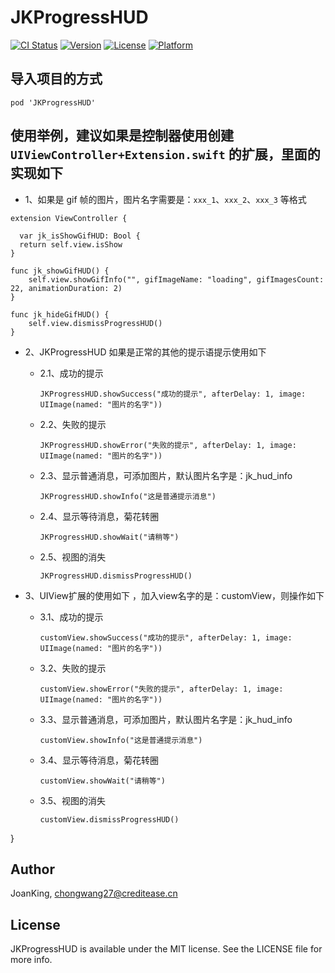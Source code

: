 # JKProgressHUD

[![CI Status](https://img.shields.io/travis/JoanKing/JKProgressHUD.svg?style=flat)](https://travis-ci.org/JoanKing/JKProgressHUD)
[![Version](https://img.shields.io/cocoapods/v/JKProgressHUD.svg?style=flat)](https://cocoapods.org/pods/JKProgressHUD)
[![License](https://img.shields.io/cocoapods/l/JKProgressHUD.svg?style=flat)](https://cocoapods.org/pods/JKProgressHUD)
[![Platform](https://img.shields.io/cocoapods/p/JKProgressHUD.svg?style=flat)](https://cocoapods.org/pods/JKProgressHUD)

## 导入项目的方式
  
    pod 'JKProgressHUD'

## 使用举例，建议如果是控制器使用创建 `UIViewController+Extension.swift` 的扩展，里面的实现如下
   - 1、如果是 gif 帧的图片，图片名字需要是：`xxx_1`、`xxx_2`、`xxx_3` 等格式
   
    extension ViewController {
    
      var jk_isShowGifHUD: Bool {
      return self.view.isShow
    }
    
    func jk_showGifHUD() {
        self.view.showGifInfo("", gifImageName: "loading", gifImagesCount: 22, animationDuration: 2)
    }

    func jk_hideGifHUD() {
        self.view.dismissProgressHUD()
    }
   - 2、JKProgressHUD 如果是正常的其他的提示语提示使用如下
     - 2.1、成功的提示
      
           JKProgressHUD.showSuccess("成功的提示", afterDelay: 1, image: UIImage(named: "图片的名字"))
     - 2.2、失败的提示
     
           JKProgressHUD.showError("失败的提示", afterDelay: 1, image: UIImage(named: "图片的名字"))
     - 2.3、显示普通消息，可添加图片，默认图片名字是：jk_hud_info
          
           JKProgressHUD.showInfo("这是普通提示消息")
     - 2.4、显示等待消息，菊花转圈
        
           JKProgressHUD.showWait("请稍等")
     - 2.5、视图的消失
     
           JKProgressHUD.dismissProgressHUD()
   - 3、UIView扩展的使用如下 ，加入view名字的是：customView，则操作如下
     - 3.1、成功的提示
      
           customView.showSuccess("成功的提示", afterDelay: 1, image: UIImage(named: "图片的名字"))
     - 3.2、失败的提示
     
           customView.showError("失败的提示", afterDelay: 1, image: UIImage(named: "图片的名字"))
     - 3.3、显示普通消息，可添加图片，默认图片名字是：jk_hud_info
          
           customView.showInfo("这是普通提示消息")
     - 3.4、显示等待消息，菊花转圈
        
           customView.showWait("请稍等")
     - 3.5、视图的消失
           
           customView.dismissProgressHUD()
}

## Author

JoanKing, chongwang27@creditease.cn

## License

JKProgressHUD is available under the MIT license. See the LICENSE file for more info.
